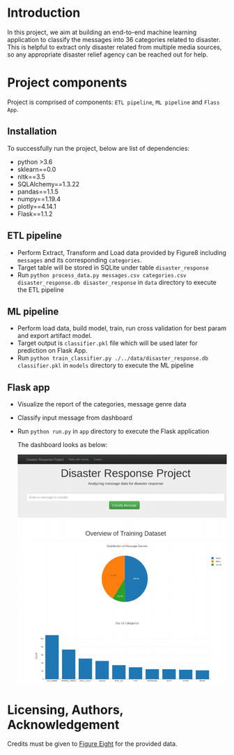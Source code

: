 # Introduction
In this project, we aim at building an end-to-end machine learning application to classify the messages into 36 categories related to disaster. This is helpful to extract only disaster related from multiple media sources, so any appropriate disaster relief agency can be reached out for help.

# Project components
Project is comprised of components: `ETL pipeline`, `ML pipeline` and `Flass App`.

## Installation
To successfully run the project, below are list of dependencies:
* python >3.6
* sklearn==0.0
* nltk==3.5
* SQLAlchemy==1.3.22
* pandas==1.1.5
* numpy==1.19.4
* plotly==4.14.1
* Flask==1.1.2

## ETL pipeline
* Perform Extract, Transform and Load data provided by Figure8 including `messages` and its corresponding `categories`.
* Target table will be stored in SQLite under table `disaster_response` 
* Run `python process_data.py messages.csv categories.csv disaster_response.db disaster_response` in `data` directory to execute the ETL pipeline
  
## ML pipeline
* Perform load data, build model, train, run cross validation for best param and export artifact model.
* Target output is `classifier.pkl` file which will be used later for prediction on Flask App.
* Run `python train_classifier.py ./../data/disaster_response.db classifier.pkl` in `models` directory to execute the ML pipeline


## Flask app
* Visualize the report of the categories, message genre data
* Classify input message from dashboard
* Run `python run.py` in `app` directory to execute the Flask application

    The dashboard looks as below:

    ![Dasboard](media/dashboard.png)

# Licensing, Authors, Acknowledgement
Credits must be given to [Figure Eight](https://www.figure-eight.com) for the provided data.